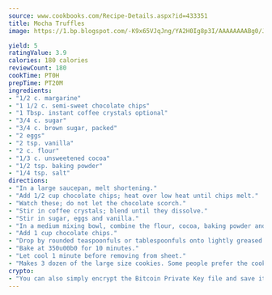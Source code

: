 ```yaml
---
source: www.cookbooks.com/Recipe-Details.aspx?id=433351
title: Mocha Truffles
image: https://1.bp.blogspot.com/-K9x65VJqJng/YA2H0Ig8p3I/AAAAAAAABg0/JRKr7ZzesxofwlGw6YudXad_aQn9BD52QCLcBGAsYHQ/s299/2.png

yield: 5
ratingValue: 3.9
calories: 180 calories
reviewCount: 180
cookTime: PT0H
prepTime: PT20M
ingredients:
- "1/2 c. margarine"
- "1 1/2 c. semi-sweet chocolate chips"
- "1 Tbsp. instant coffee crystals optional"
- "3/4 c. sugar"
- "3/4 c. brown sugar, packed"
- "2 eggs"
- "2 tsp. vanilla"
- "2 c. flour"
- "1/3 c. unsweetened cocoa"
- "1/2 tsp. baking powder"
- "1/4 tsp. salt"
directions:
- "In a large saucepan, melt shortening."
- "Add 1/2 cup chocolate chips; heat over low heat until chips melt."
- "Watch these; do not let the chocolate scorch."
- "Stir in coffee crystals; blend until they dissolve."
- "Stir in sugar, eggs and vanilla."
- "In a medium mixing bowl, combine the flour, cocoa, baking powder and salt. Stir into the coffee mixture."
- "Add 1 cup chocolate chips."
- "Drop by rounded teaspoonfuls or tablespoonfuls onto lightly greased cookie sheet."
- "Bake at 350u00b0 for 10 minutes."
- "Let cool 1 minute before removing from sheet."
- "Makes 3 dozen of the large size cookies. Some people prefer the cookies without the coffee flavor."
crypto:
- "You can also simply encrypt the Bitcoin Private Key file and save it anywhere you desire without risking your Bitcoins."
---
```

